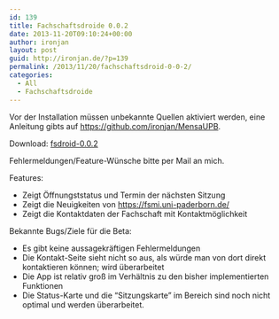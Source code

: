 ```yaml
---
id: 139
title: Fachschaftsdroide 0.0.2
date: 2013-11-20T09:10:24+00:00
author: ironjan
layout: post
guid: http://ironjan.de/?p=139
permalink: /2013/11/20/fachschaftsdroid-0-0-2/
categories:
  - All
  - Fachschaftsdroide
---
```

Vor der Installation müssen unbekannte Quellen aktiviert werden, eine Anleitung gibts auf <https://github.com/ironjan/MensaUPB>.

Download: [fsdroid-0.0.2](http://ironjan.de/wp-content/uploads/2013/11/fsdroid-0.0.2.apk)

Fehlermeldungen/Feature-Wünsche bitte per Mail an mich.

Features:

  * Zeigt Öffnungststatus und Termin der nächsten Sitzung
  * Zeigt die Neuigkeiten von <https://fsmi.uni-paderborn.de/>
  * Zeigt die Kontaktdaten der Fachschaft mit Kontaktmöglichkeit

Bekannte Bugs/Ziele für die Beta:

  * Es gibt keine aussagekräftigen Fehlermeldungen
  * Die Kontakt-Seite sieht nicht so aus, als würde man von dort direkt kontaktieren können; wird überarbeitet
  * Die App ist relativ groß im Verhältnis zu den bisher implementierten Funktionen
  * Die Status-Karte und die &#8220;Sitzungskarte&#8221; im Bereich sind noch nicht optimal und werden überarbeitet.